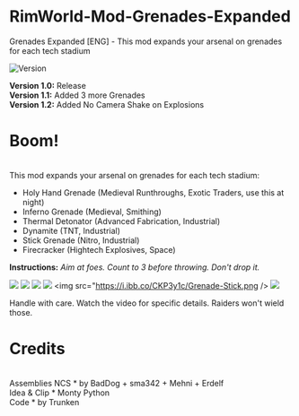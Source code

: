 # RimWorld-Mod-Grenades-Expanded
Grenades Expanded [ENG] - This mod expands your arsenal on grenades for each tech stadium

<img src="https://camo.githubusercontent.com/1e4f97e52db576a793e373a27c2de38c026bb3f1/68747470733a2f2f696d672e736869656c64732e696f2f62616467652f52696d776f726c642d312e302d677265656e2e737667" alt="Version" data-canonical-src="https://img.shields.io/badge/Rimworld-1.0-green.svg" style="max-width:100%;"></a>

<b>Version 1.0:</b> Release<br>
<b>Version 1.1:</b> Added 3 more Grenades<br>
<b>Version 1.2:</b> Added No Camera Shake on Explosions<br>

<h1>Boom!</h1><br>
This mod expands your arsenal on grenades for each tech stadium:<br>

- Holy Hand Grenade (Medieval Runthroughs, Exotic Traders, use this at night)<br>
- Inferno Grenade (Medieval, Smithing)<br>
- Thermal Detonator (Advanced Fabrication, Industrial)<br>
- Dynamite (TNT, Industrial)<br>
- Stick Grenade (Nitro, Industrial)<br>
- Firecracker (Hightech Explosives, Space)<br>

<b>Instructions:</b> <i>Aim at foes. Count to 3 before throwing. Don't drop it.</i><br>

<img src="https://i.ibb.co/VNMkQCV/Grenade-Armageddon.png" /> <img src="https://i.ibb.co/chzx7Ck/Grenade-Inferno.png" /> <img src="https://i.ibb.co/sWmmYF1/Grenade-Detonator.png" /> <img src="https://i.ibb.co/tb8WnJL/Grenade-Dynamite.png" /> <img src="https://i.ibb.co/CKP3y1c/Grenade-Stick.png /> <img src="https://i.ibb.co/R0mtsSp/Grenade11-Firecracker.png" />

Handle with care. Watch the video for specific details. Raiders won't wield those.<br>

<h1>Credits</h1><br>
Assemblies NCS * by BadDog + sma342 + Mehni + Erdelf<br>
Idea & Clip * Monty Python<br>
Code * by Trunken<br>
